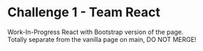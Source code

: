 # Challenge 1 - Team React

Work-In-Progress React with Bootstrap version of the page. <br>
Totally separate from the vanilla page on main, DO NOT MERGE!